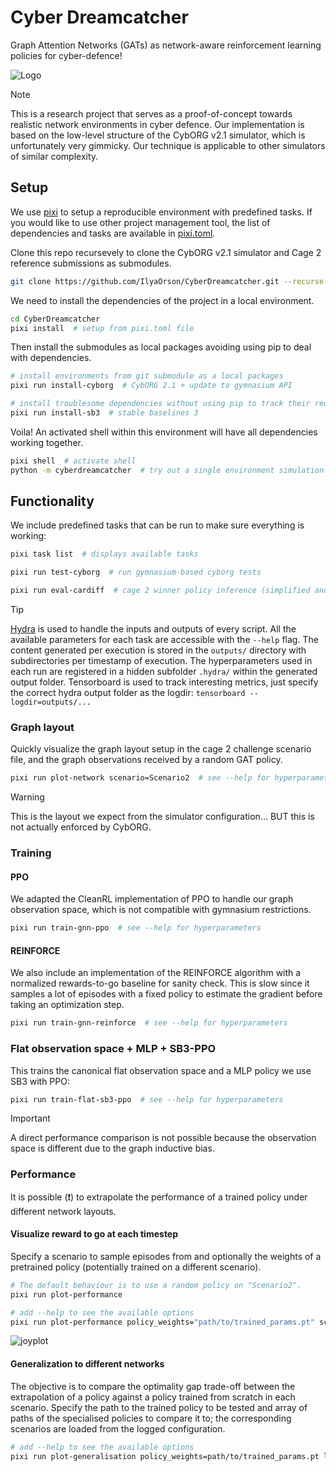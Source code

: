 # Cyber Dreamcatcher

Graph Attention Networks (GATs) as network-aware reinforcement learning policies for cyber-defence!

![Logo](https://github.com/user-attachments/assets/73b01258-609d-4d07-b369-df323f360177)

> [!NOTE]
> This is a research project that serves as a proof-of-concept towards realistic network environments in cyber defence.
> Our implementation is based on the low-level structure of the CybORG v2.1 simulator, which is unfortunately very gimmicky.
> Our technique is applicable to other simulators of similar complexity.

## Setup

We use [pixi](https://github.com/prefix-dev/pixi) to setup a reproducible environment with predefined tasks.
If you would like to use other project management tool, the list of dependencies and tasks are available in [pixi.toml](pixi.toml).

Clone this repo recursevely to clone the CybORG v2.1 simulator and Cage 2 reference submissions as submodules.

```bash
git clone https://github.com/IlyaOrson/CyberDreamcatcher.git --recurse-submodules -j4
```

We need to install the dependencies of the project in a local environment.

```bash
cd CyberDreamcatcher
pixi install  # setup from pixi.toml file
```

Then install the submodules as local packages avoiding using pip to deal with dependencies.

```bash
# install environments from git submodule as a local packages
pixi run install-cyborg  # CybORG 2.1 + update to gymnasium API

# install troublesome dependencies without using pip to track their requirements
pixi run install-sb3  # stable baselines 3
```

Voila! An activated shell within this environment will have all dependencies working together.

```bash
pixi shell  # activate shell
python -m cyberdreamcatcher  # try out a single environment simulation
```

## Functionality

We include predefined tasks that can be run to make sure everything is working:

```bash
pixi task list  # displays available tasks

pixi run test-cyborg  # run gymnasium-based cyborg tests

pixi run eval-cardiff  # cage 2 winner policy inference (simplified and flattened observation space)
```

> [!TIP]
> [Hydra](https://hydra.cc/docs/tutorials/basic/running_your_app/working_directory/) is used to handle the inputs and outputs of every script.
> All the available parameters for each task are accessible with the `--help` flag.
> The content generated per execution is stored in the `outputs/` directory with subdirectories per timestamp of execution.
> The hyperparameters used in each run are registered in a hidden subfolder `.hydra/` within the generated output folder.
> Tensorboard is used to track interesting metrics, just specify the correct hydra output folder as the logdir: `tensorboard --logdir=outputs/...`

### Graph layout

Quickly visualize the graph layout setup in the cage 2 challenge scenario file,
and the graph observations received by a random GAT policy.

```bash
pixi run plot-network scenario=Scenario2  # see --help for hyperparameters
```

> [!WARNING]
> This is the layout we expect from the simulator configuration... BUT this is not actually enforced by CybORG.

### Training

#### PPO

We adapted the CleanRL implementation of PPO to handle our graph observation space, which is not compatible with gymnasium restrictions.

```bash
pixi run train-gnn-ppo  # see --help for hyperparameters
```

#### REINFORCE

We also include an implementation of the REINFORCE algorithm with a normalized rewards-to-go baseline for sanity check.
This is slow since it samples a lot of episodes with a fixed policy to estimate the gradient before taking an optimization step.

```bash
pixi run train-gnn-reinforce  # see --help for hyperparameters
```

### Flat observation space + MLP + SB3-PPO

This trains the canonical flat observation space and a MLP policy we use SB3 with PPO:

```bash
pixi run train-flat-sb3-ppo  # see --help for hyperparameters
```

> [!IMPORTANT]
> A direct performance comparison is not possible because the observation space is different due to the graph inductive bias.

### Performance

It is possible (❗) to extrapolate the performance of a trained policy under different network layouts.

#### Visualize reward to go at each timestep

Specify a scenario to sample episodes from and optionally the weights of a pretrained policy (potentially trained on a different scenario).

```bash
# The default behaviour is to use a random policy on "Scenario2".
pixi run plot-performance

# add --help to see the available options
pixi run plot-performance policy_weights="path/to/trained_params.pt" scenario="Scenario2_+_User6"
```
![joyplot](https://github.com/user-attachments/assets/ad6b7ef0-7ebc-4d92-9281-c2c48337a01e)

#### Generalization to different networks

The objective is to compare the optimality gap trade-off between the extrapolation of a policy against a policy trained from scratch in each scenario.
Specify the path to the trained policy to be tested and array of paths of the specialised policies to compare it to; the corresponding scenarios are loaded from the logged configuration.

```bash
# add --help to see the available options
pixi run plot-generalisation policy_weights=path/to/trained_params.pt local_policies=[path/to/0/trained_params.pt,path/to/1/trained_params.pt,path/to/3/trained_params.pt, ...]
```
